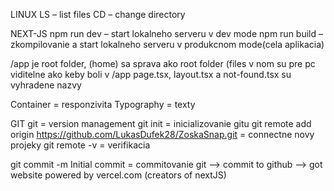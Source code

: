 LINUX
LS – list files
CD – change directory

NEXT-JS
npm run dev – start lokalneho serveru v dev mode
npm run build – zkompilovanie a start lokalneho serveru v produkcnom mode(cela aplikacia)

/app je root folder, (home) sa sprava ako root folder (files v nom su pre pc viditelne ako keby boli v /app
page.tsx, layout.tsx a not-found.tsx su vyhradene nazvy

Container = responzivita
Typography = texty


GIT
git = version management
git init = inicializovanie gitu
git remote add origin https://github.com/LukasDufek28/ZoskaSnap.git = connectne novy projeky
git remote -v = verifikacia 

git commit -m Initial commit = commitovanie
git --> commit to github --> got website powered by vercel.com (creators of nextJS)


